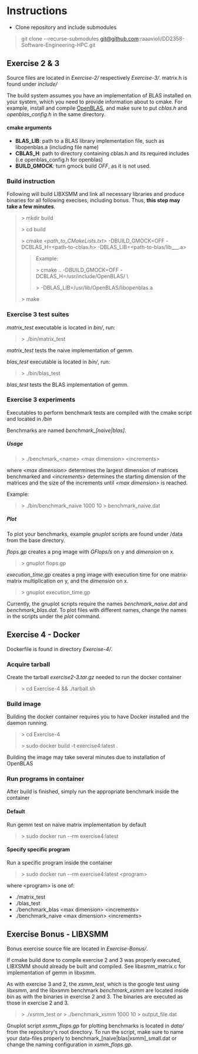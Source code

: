 # Instructions

- Clone repository and include submodules
> git clone --recurse-submodules git@github.com:raaavioli/DD2358-Software-Engineering-HPC.git

## Exercise 2 & 3
Source files are located in *Exercise-2/* respectively *Exercise-3/*. matrix.h is found under *include/*

The build system assumes you have an implementation of BLAS installed on your system, which you need to provide information about to cmake. For example, install and compile [OpenBLAS](http://www.openblas.net/), and make sure to put *cblas.h* and *openblas_config.h* in the same directory.

#### cmake arguments
* **BLAS_LIB**: path to a BLAS library implementation file, such as libopenblas.a (including file name)
* **CBLAS_H**: path to directory containing cblas.h and its required includes (i.e openblas_config.h for openblas)
* **BUILD_GMOCK**: turn gmock build *OFF*, as it is not used.

### Build instruction
Following will build LIBXSMM and link all necessary libraries and produce binaries for all following execises, including bonus. Thus, **this step may take a few minutes**.

> \> mkdir build
>
> \> cd build
>
> \> cmake *<path_to_CMakeLists.txt>* -DBUILD_GMOCK=OFF -DCBLAS_H=<path-to-cblas.h> -DBLAS_LIB=<path-to-blas/lib___.a>
>
> > Example:
> >
> > \> cmake .. -DBUILD_GMOCK=OFF -DCBLAS_H=/usr/include/OpenBLAS/ \ 
> >
> > \>          -DBLAS_LIB=/usr/lib/OpenBLAS/libopenblas.a
>
> \> make

### Exercise 3 test suites
*matrix_test* executable is located in *bin/*, run:
> \> ./bin/matrix_test

*matrix_test* tests the naive implementation of gemm.

*blas_test* executable is located in *bin/*, run:
> \> ./bin/blas_test

*blas_test* tests the BLAS implementation of gemm.

### Exercise 3 experiments
Executables to perform benchmark tests are compiled with the cmake script and located in */bin*

Benchmarks are named *benchmark_[naive|blas]*.

##### Usage
> \> ./benchmark_\<name\> \<max dimension\> \<increments\>

where *\<max dimension\>* determines the largest dimension of matrices benchmarked 
and *\<increments\>* determines the starting dimension of the matrices and the size of
the increments until *\<max dimension\>* is reached.

Example:
> \> ./bin/benchmark_naive 1000 10 > benchmark_naive.dat

##### Plot
To plot your benchmarks, example *gnuplot* scripts are found under /data from the base directory.

*flops.gp* creates a png image with *GFlops/s* on y and *dimension* on x.
> \> gnuplot flops.gp 

*execution_time.gp* creates a png image with execution time for one matrix-matrix multiplication on y, and the *dimension* on x.
> \> gnuplot execution_time.gp

Currently, the gnuplot scripts require the names *benchmark_naive.dat* and *benchmark_blas.dat*. To plot files with different names, change the names in the scripts under the *plot* command.

## Exercise 4 - Docker
Dockerfile is found in directory *Exercise-4/*.

### Acquire tarball
Create the tarball *exercise2-3.tar.gz* needed to run the docker container
> \> cd Exercise-4 && ./tarball.sh

### Build image
Building the docker container requires you to have Docker installed and the daemon running.

> \> cd Exercise-4
>
> \> sudo docker build -t exercise4:latest .

Building the image may take several minutes due to installation of OpenBLAS

### Run programs in container
After build is finished, simply run the appropriate benchmark inside the container

#### Default
Run gemm test on naive matrix implementation by default
> \> sudo docker run --rm exercise4:latest

#### Specify specific program
Run a specific program inside the container
> \> sudo docker run --rm exercise4:latest \<program\>

where \<program\> is one of: 
* ./matrix_test
* ./blas_test
* ./benchmark_blas \<max dimension\> \<increments\>
* ./benchmark_naive \<max dimension\> \<increments\>

## Exercise Bonus - LIBXSMM
Bonus exercise source file are located in *Exercise-Bonus/*.

If cmake build done to compile exercise 2 and 3 was properly executed, LIBXSMM should already be built and compiled.
See libxsmm_matrix.c for implementation of gemm in libxsmm.

As with exercise 3 and 2, the *xsmm_test*, which is the google test using libxsmm, and the libxsmm benchmark *benchmark_xsmm* are located inside *bin* as with the binaries in exercise 2 and 3. The binaries are executed as those in exercise 2 and 3.

> \> ./xsmm_test
or
> \> ./benchmark_xsmm 1000 10 > output_file.dat

Gnuplot script *xsmm_flops.gp* for plotting benchmarks is located in *data/* from the repository's root directory. To run the script, make sure to name your data-files properly to benchmark\_[naive|blas|xsmm]\_small.dat or change the naming configuration in *xsmm_flops.gp*.

